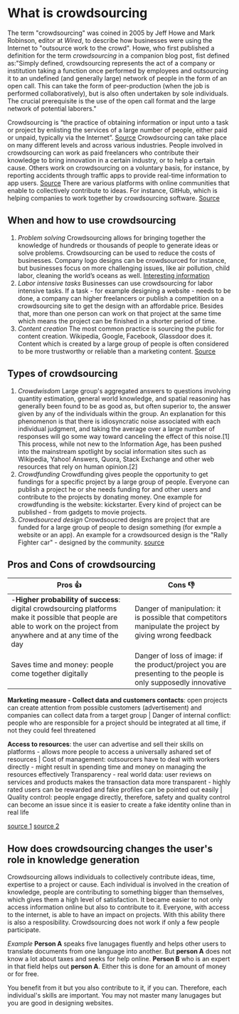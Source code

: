# What is crowdsourcing #
The term "crowdsourcing" was coined in 2005 by Jeff Howe and Mark Robinson, editor at *Wired*, to describe how businesses were using the Internet to "outsource work to the crowd". Howe, who first published a definition for the term _crowdsourcing_ in a companion blog post, fist defined as:"Simply defined, crowdsourcing represents the act of a company or institution taking a function once performed by employees and outsourcing it to an undefined (and generally large) network of people in the form of an open call. This can take the form of peer-production (when the job is performed collaboratively), but is also often undertaken by sole individuals. The crucial prerequisite is the use of the open call format and the large network of potential laborers."


Crowdsourcing is “the practice of obtaining information or input unto a task or project by enlisting the services of a large number of people, either paid or unpaid, typically via the Internet”. [Source](https://www.google.com/search?source=hp&ei=4PHeWuaGGMziU83DscgP&q=crowdsourcing+definition&oq=crowd&gs_l=psy-ab.3.0.35i39k1j0i203k1l9.1321.3977.0.6244.6.5.0.0.0.0.276.488.2-2.2.0....0...1c.1.64.psy-ab..4.2.485.0..0.0.vEEJdEr2hzM)
Crowdsourcing can take place on many different levels and across various industries. People involved in crowdsourcing can work as paid freelancers who contribute their knowledge to bring innovation in a certain industry, or to help a certain cause. Others work on crowdsourcing on a voluntary basis, for instance, by reporting accidents through traffic apps to provide real-time information to app users. [Source](https://www.investopedia.com/terms/c/crowdsourcing.asp)
There are various platforms with online communities that enable to collectively contribute to ideas. For instance, GitHub, which is helping companies to work together by crowdsourcing software. [Source](https://www.entrepreneur.com/article/226707)


## When and how to use crowdsourcing ##

1.	*Problem solving*
Crowdsourcing allows for bringing together the knowledge of hundreds or thousands of people to generate ideas or solve problems. Crowdsourcing can be used to reduce the costs of businesses. Company logo designs can be crowdsourced for instance, but businesses focus on more challenging issues, like air pollution, child labor, cleaning the world’s oceans as well.  [Interesting information](https://es.scribd.com/document/93114731/Crowd-Sourcing-Problem-Solving)
2.	*Labor intensive tasks*
Businesses can use crowdsourcing for labor intensive tasks. If a task - for example designing a website - needs to be done, a company can higher freelancers or publish a competition on a crowdsourcing site to get the design with an affordable price. Besides that, more than one person can work on that project at the same time which means the project can be finished in a shorter period of time. 
3.	*Content creation*
The most common practice is sourcing the public for content creation. Wikipedia, Google, Facebook, Glassdoor does it. Content which is created by a large group of people is often considered to be more trustworthy or reliable than a marketing content. [Source](https://www.entrepreneur.com/article/253959)

## Types of crowdsourcing ##

1. *Crowdwisdom*
 Large group's aggregated answers to questions involving quantity estimation, general world knowledge, and spatial reasoning has generally been found to be as good as, but often superior to, the answer given by any of the individuals within the group. An explanation for this phenomenon is that there is idiosyncratic noise associated with each individual judgment, and taking the average over a large number of responses will go some way toward canceling the effect of this noise.[1] This process, while not new to the Information Age, has been pushed into the mainstream spotlight by social information sites such as Wikipedia, Yahoo! Answers, Quora, Stack Exchange and other web resources that rely on human opinion.[2]
2. *Crowdfunding*
Crowdfunding gives people the opportunity to get fundings for a specific project by a large group of people. Everyone can publish a project he or she needs funding for and other users and contribute to the projects by donating money. One example for crowdfunding is the website: kickstarter. Every kind of project can be published - from gadgets to movie projects.
3. *Crowdsourced design*
Crowdsoucred designs are project that are funded for a large group of people to design something (for exmple a website or an app). An example for a crowdsourced design is the "Rally Fighter car" - designed by the community.
[source](https://www.hongkiat.com/blog/what-is-crowdsourcing/)

## Pros and Cons of crowdsourcing ##

Pros :+1: | Cons :-1:
----------|----------
-**Higher probability of success**: digital crowdsourcing platforms make it possible that people are able to work on the project from anywhere and at any time of the day | Danger of manipulation: it is possible that competitors manipulate the project by giving wrong feedback 
Saves time and money: people come together digitally | Danger of loss of image: if the product/project you are presenting to the people is only supposedly innovative

**Marketing measure - Collect data and customers contacts**: open projects can create attention from possible customers (advertisement) and companies can collect data from a target group | Danger of internal conflict: people who are responsible for a project should be integrated at all time, if not they could feel threatened

**Access to resources**: the user can advertise and sell their skills on platforms - allows more people to access a universally ashared set of resources | Cost of management: outsourcers have to deal with workers directly - might result in spending time and money on managing the resources effectively
Transparency - real world data: user reviews on services and products makes the transaction data more transparent - highly rated users can be rewarded and fake profiles can be pointed out easily | Quality control: people engage directly, therefore, safety and quality control can become an issue since it is easier to create a fake identity online than in real life

[source 1](https://www.ispo.com/en/markets/id_79709436/crowdsourcing-pros-and-cons-and-how-you-can-profit-from-it.html)
[source 2](https://www.theaustralian.com.au/business/business-spectator/the-pros-and-cons-of-crowdsourcing/news-story/9ec9c88a62137d0e425bdfecb2c623ff)

## How does crowdsourcing changes the user's role in knowledge generation ##

Crowdsourcing allows individuals to collectively contribute ideas, time, expertise to a project or cause. Each individual is involved in the creation of knowledge, people are contributing to something bigger than themselves, which gives them a high level of satisfaction. It became easier to not only access information online but also to contribute to it. Everyone, with access to the internet, is able to have an impact on projects. With this ability there is also a resposibility. Crowdsourcing does not work if only a few people participate. 

*Example* **Person A** speaks five lanugages fluently and helps other users to translate documents from one language into another. But **person A** does not know a lot about taxes and seeks for help online. **Person B** who is an expert in that field helps out **person A**. Either this is done for an amount of money or for free.

You benefit from it but you also contribute to it, if you can. Therefore, each individual's skills are important. You may not master many lanugages but you are good in designing websites. 